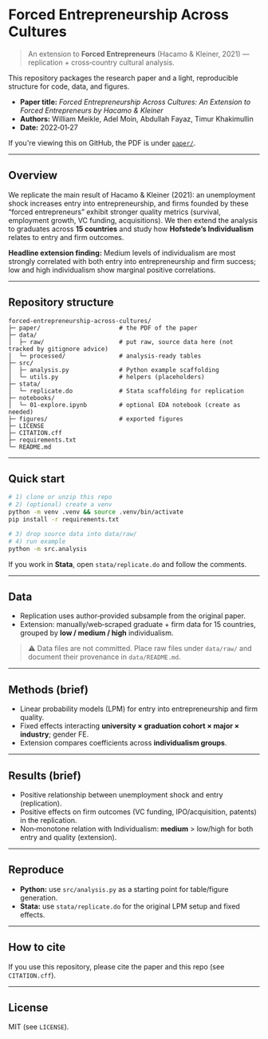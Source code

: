 # Forced Entrepreneurship Across Cultures

> An extension to **Forced Entrepreneurs** (Hacamo & Kleiner, 2021) — replication + cross‑country cultural analysis.

This repository packages the research paper and a light, reproducible structure for code, data, and figures.

- **Paper title:** *Forced Entrepreneurship Across Cultures: An Extension to Forced Entrepreneurs by Hacamo & Kleiner*
- **Authors:** William Meikle, Adel Moin, Abdullah Fayaz, Timur Khakimullin
- **Date:** 2022‑01‑27

If you're viewing this on GitHub, the PDF is under [`paper/`](paper/).

---

## Overview

We replicate the main result of Hacamo & Kleiner (2021): an unemployment shock increases entry into entrepreneurship, and firms founded by these “forced entrepreneurs” exhibit stronger quality metrics (survival, employment growth, VC funding, acquisitions). We then extend the analysis to graduates across **15 countries** and study how **Hofstede’s Individualism** relates to entry and firm outcomes.

**Headline extension finding:** Medium levels of individualism are most strongly correlated with both entry into entrepreneurship and firm success; low and high individualism show marginal positive correlations.

---

## Repository structure

```
forced-entrepreneurship-across-cultures/
├─ paper/                      # the PDF of the paper
├─ data/
│  ├─ raw/                     # put raw, source data here (not tracked by gitignore advice)
│  └─ processed/               # analysis‑ready tables
├─ src/
│  ├─ analysis.py              # Python example scaffolding
│  └─ utils.py                 # helpers (placeholders)
├─ stata/
│  └─ replicate.do             # Stata scaffolding for replication
├─ notebooks/
│  └─ 01-explore.ipynb         # optional EDA notebook (create as needed)
├─ figures/                    # exported figures
├─ LICENSE
├─ CITATION.cff
├─ requirements.txt
└─ README.md
```

---

## Quick start

```bash
# 1) clone or unzip this repo
# 2) (optional) create a venv
python -m venv .venv && source .venv/bin/activate
pip install -r requirements.txt

# 3) drop source data into data/raw/
# 4) run example
python -m src.analysis
```

If you work in **Stata**, open `stata/replicate.do` and follow the comments.

---

## Data

- Replication uses author‑provided subsample from the original paper.
- Extension: manually/web‑scraped graduate + firm data for 15 countries, grouped by **low / medium / high** individualism.

> ⚠️ Data files are not committed. Place raw files under `data/raw/` and document their provenance in `data/README.md`.

---

## Methods (brief)

- Linear probability models (LPM) for entry into entrepreneurship and firm quality.
- Fixed effects interacting **university × graduation cohort × major × industry**; gender FE.
- Extension compares coefficients across **individualism groups**.

---

## Results (brief)

- Positive relationship between unemployment shock and entry (replication).
- Positive effects on firm outcomes (VC funding, IPO/acquisition, patents) in the replication.
- Non‑monotone relation with Individualism: **medium** > low/high for both entry and quality (extension).

---

## Reproduce

- **Python:** use `src/analysis.py` as a starting point for table/figure generation.
- **Stata:** use `stata/replicate.do` for the original LPM setup and fixed effects.

---

## How to cite

If you use this repository, please cite the paper and this repo (see `CITATION.cff`).

---

## License

MIT (see `LICENSE`).
